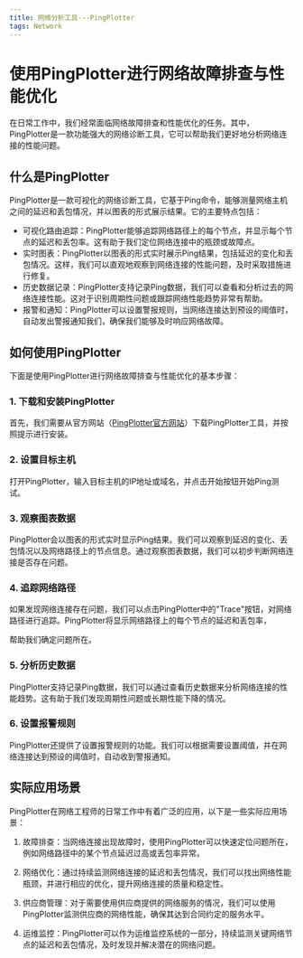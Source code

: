 ```yaml
---
title: 网络分析工具---PingPlotter
tags: Network
---
```



# 使用PingPlotter进行网络故障排查与性能优化

在日常工作中，我们经常面临网络故障排查和性能优化的任务。其中，PingPlotter是一款功能强大的网络诊断工具，它可以帮助我们更好地分析网络连接的性能问题。<!--more-->

## 什么是PingPlotter

PingPlotter是一款可视化的网络诊断工具，它基于Ping命令，能够测量网络主机之间的延迟和丢包情况，并以图表的形式展示结果。它的主要特点包括：

- 可视化路由追踪：PingPlotter能够追踪网络路径上的每个节点，并显示每个节点的延迟和丢包率。这有助于我们定位网络连接中的瓶颈或故障点。
- 实时图表：PingPlotter以图表的形式实时展示Ping结果，包括延迟的变化和丢包情况。这样，我们可以直观地观察到网络连接的性能问题，及时采取措施进行修复。
- 历史数据记录：PingPlotter支持记录Ping数据，我们可以查看和分析过去的网络连接性能。这对于识别周期性问题或跟踪网络性能趋势非常有帮助。
- 报警和通知：PingPlotter可以设置警报规则，当网络连接达到预设的阈值时，自动发出警报通知我们，确保我们能够及时响应网络故障。

## 如何使用PingPlotter

下面是使用PingPlotter进行网络故障排查与性能优化的基本步骤：

### 1. 下载和安装PingPlotter

首先，我们需要从官方网站（[PingPlotter官方网站](https://www.pingplotter.com/)）下载PingPlotter工具，并按照提示进行安装。

### 2. 设置目标主机

打开PingPlotter，输入目标主机的IP地址或域名，并点击开始按钮开始Ping测试。

### 3. 观察图表数据

PingPlotter会以图表的形式实时显示Ping结果。我们可以观察到延迟的变化、丢包情况以及网络路径上的节点信息。通过观察图表数据，我们可以初步判断网络连接是否存在问题。

### 4. 追踪网络路径

如果发现网络连接存在问题，我们可以点击PingPlotter中的"Trace"按钮，对网络路径进行追踪。PingPlotter将显示网络路径上的每个节点的延迟和丢包率，

帮助我们确定问题所在。

### 5. 分析历史数据

PingPlotter支持记录Ping数据，我们可以通过查看历史数据来分析网络连接的性能趋势。这有助于我们发现周期性问题或长期性能下降的情况。

### 6. 设置报警规则

PingPlotter还提供了设置报警规则的功能。我们可以根据需要设置阈值，并在网络连接达到预设的阈值时，自动收到警报通知。

## 实际应用场景

PingPlotter在网络工程师的日常工作中有着广泛的应用，以下是一些实际应用场景：

1. 故障排查：当网络连接出现故障时，使用PingPlotter可以快速定位问题所在，例如网络路径中的某个节点延迟过高或丢包率异常。

2. 网络优化：通过持续监测网络连接的延迟和丢包情况，我们可以找出网络性能瓶颈，并进行相应的优化，提升网络连接的质量和稳定性。

3. 供应商管理：对于需要使用供应商提供的网络服务的情况，我们可以使用PingPlotter监测供应商的网络性能，确保其达到合同约定的服务水平。

4. 运维监控：PingPlotter可以作为运维监控系统的一部分，持续监测关键网络节点的延迟和丢包情况，及时发现并解决潜在的网络问题。
